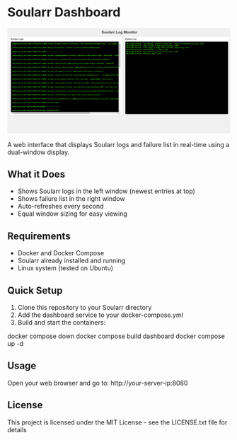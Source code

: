 # Soularr Dashboard

![Soularr Dashboard](images/Soularr-dashboard_final.png)


A web interface that displays Soularr logs and failure list in real-time using a dual-window display.

## What it Does
- Shows Soularr logs in the left window (newest entries at top)
- Shows failure list in the right window
- Auto-refreshes every second
- Equal window sizing for easy viewing

## Requirements
- Docker and Docker Compose
- Soularr already installed and running
- Linux system (tested on Ubuntu)

## Quick Setup
1. Clone this repository to your Soularr directory
2. Add the dashboard service to your docker-compose.yml
3. Build and start the containers:

docker compose down
docker compose build dashboard
docker compose up -d

## Usage
Open your web browser and go to:
http://your-server-ip:8080

## License
This project is licensed under the MIT License - see the LICENSE.txt file for details
